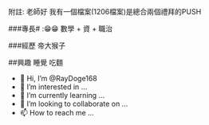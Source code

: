 附註: 老師好 我有一個檔案(1206檔案)是總合兩個禮拜的PUSH

###專長#
:😁😁 數學 + 資 + 職治

###經歷
帝大猴子

##興趣
睡覺 吃麵


- 👋 Hi, I’m @RayDoge168
- 👀 I’m interested in ...
- 🌱 I’m currently learning ...
- 💞️ I’m looking to collaborate on ...
- 📫 How to reach me ...

<!---
RayDoge168/RayDoge168 is a ✨ special ✨ repository because its `README.md` (this file) appears on your GitHub profile.
You can click the Preview link to take a look at your changes.
--->
